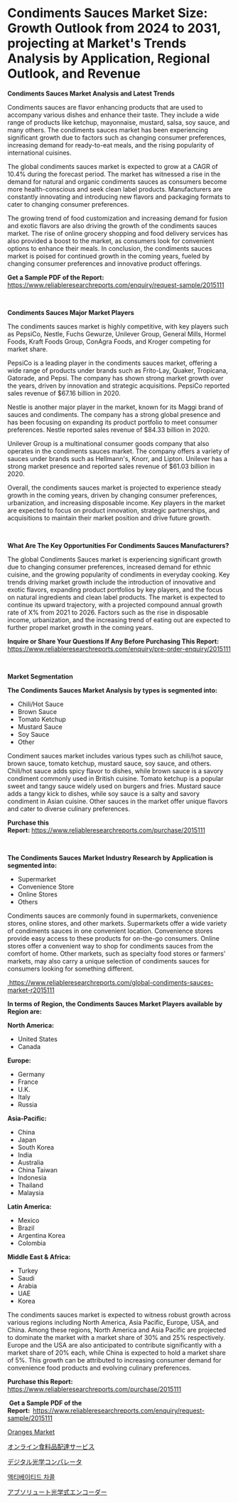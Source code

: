 <p><h1>Condiments Sauces Market Size: Growth Outlook from 2024 to 2031, projecting at Market's Trends Analysis by Application, Regional Outlook, and Revenue</h1></p><p><strong>Condiments Sauces Market Analysis and Latest Trends</strong></p>
<p><p>Condiments sauces are flavor enhancing products that are used to accompany various dishes and enhance their taste. They include a wide range of products like ketchup, mayonnaise, mustard, salsa, soy sauce, and many others. The condiments sauces market has been experiencing significant growth due to factors such as changing consumer preferences, increasing demand for ready-to-eat meals, and the rising popularity of international cuisines. </p><p>The global condiments sauces market is expected to grow at a CAGR of 10.4% during the forecast period. The market has witnessed a rise in the demand for natural and organic condiments sauces as consumers become more health-conscious and seek clean label products. Manufacturers are constantly innovating and introducing new flavors and packaging formats to cater to changing consumer preferences. </p><p>The growing trend of food customization and increasing demand for fusion and exotic flavors are also driving the growth of the condiments sauces market. The rise of online grocery shopping and food delivery services has also provided a boost to the market, as consumers look for convenient options to enhance their meals. In conclusion, the condiments sauces market is poised for continued growth in the coming years, fueled by changing consumer preferences and innovative product offerings.</p></p>
<p><strong>Get a Sample PDF of the Report:&nbsp;</strong> <a href="https://www.reliableresearchreports.com/enquiry/request-sample/2015111">https://www.reliableresearchreports.com/enquiry/request-sample/2015111</a></p>
<p>&nbsp;</p>
<p><strong>Condiments Sauces Major Market Players</strong></p>
<p><p>The condiments sauces market is highly competitive, with key players such as PepsiCo, Nestle, Fuchs Gewurze, Unilever Group, General Mills, Hormel Foods, Kraft Foods Group, ConAgra Foods, and Kroger competing for market share.</p><p>PepsiCo is a leading player in the condiments sauces market, offering a wide range of products under brands such as Frito-Lay, Quaker, Tropicana, Gatorade, and Pepsi. The company has shown strong market growth over the years, driven by innovation and strategic acquisitions. PepsiCo reported sales revenue of $67.16 billion in 2020.</p><p>Nestle is another major player in the market, known for its Maggi brand of sauces and condiments. The company has a strong global presence and has been focusing on expanding its product portfolio to meet consumer preferences. Nestle reported sales revenue of $84.33 billion in 2020.</p><p>Unilever Group is a multinational consumer goods company that also operates in the condiments sauces market. The company offers a variety of sauces under brands such as Hellmann's, Knorr, and Lipton. Unilever has a strong market presence and reported sales revenue of $61.03 billion in 2020.</p><p>Overall, the condiments sauces market is projected to experience steady growth in the coming years, driven by changing consumer preferences, urbanization, and increasing disposable income. Key players in the market are expected to focus on product innovation, strategic partnerships, and acquisitions to maintain their market position and drive future growth.</p></p>
<p>&nbsp;</p>
<p><strong>What Are The Key Opportunities For Condiments Sauces Manufacturers?</strong></p>
<p><p>The global Condiments Sauces market is experiencing significant growth due to changing consumer preferences, increased demand for ethnic cuisine, and the growing popularity of condiments in everyday cooking. Key trends driving market growth include the introduction of innovative and exotic flavors, expanding product portfolios by key players, and the focus on natural ingredients and clean label products. The market is expected to continue its upward trajectory, with a projected compound annual growth rate of X% from 2021 to 2026. Factors such as the rise in disposable income, urbanization, and the increasing trend of eating out are expected to further propel market growth in the coming years.</p></p>
<p><strong>Inquire or Share Your Questions If Any Before Purchasing This Report:</strong> <a href="https://www.reliableresearchreports.com/enquiry/pre-order-enquiry/2015111">https://www.reliableresearchreports.com/enquiry/pre-order-enquiry/2015111</a></p>
<p>&nbsp;</p>
<p><strong>Market Segmentation</strong></p>
<p><strong>The Condiments Sauces Market Analysis by types is segmented into:</strong></p>
<p><ul><li>Chili/Hot Sauce</li><li>Brown Sauce</li><li>Tomato Ketchup</li><li>Mustard Sauce</li><li>Soy Sauce</li><li>Other</li></ul></p>
<p><p>Condiment sauces market includes various types such as chili/hot sauce, brown sauce, tomato ketchup, mustard sauce, soy sauce, and others. Chili/hot sauce adds spicy flavor to dishes, while brown sauce is a savory condiment commonly used in British cuisine. Tomato ketchup is a popular sweet and tangy sauce widely used on burgers and fries. Mustard sauce adds a tangy kick to dishes, while soy sauce is a salty and savory condiment in Asian cuisine. Other sauces in the market offer unique flavors and cater to diverse culinary preferences.</p></p>
<p><strong>Purchase this Report:&nbsp;</strong><a href="https://www.reliableresearchreports.com/purchase/2015111">https://www.reliableresearchreports.com/purchase/2015111</a></p>
<p>&nbsp;</p>
<p><strong>The Condiments Sauces Market Industry Research by Application is segmented into:</strong></p>
<p><ul><li>Supermarket</li><li>Convenience Store</li><li>Online Stores</li><li>Others</li></ul></p>
<p><p>Condiments sauces are commonly found in supermarkets, convenience stores, online stores, and other markets. Supermarkets offer a wide variety of condiments sauces in one convenient location. Convenience stores provide easy access to these products for on-the-go consumers. Online stores offer a convenient way to shop for condiments sauces from the comfort of home. Other markets, such as specialty food stores or farmers' markets, may also carry a unique selection of condiments sauces for consumers looking for something different.</p></p>
<p><a href="https://www.reliableresearchreports.com/global-condiments-sauces-market-r2015111">&nbsp;https://www.reliableresearchreports.com/global-condiments-sauces-market-r2015111</a></p>
<p><strong>In terms of Region, the Condiments Sauces Market Players available by Region are:</strong></p>
<p>
    <p> <strong> North America: </strong>
        <ul>
            <li>United States</li>
            <li>Canada</li>
        </ul>
        </p> 
    <p> <strong> Europe: </strong>
        <ul>
            <li>Germany</li>
            <li>France</li>
            <li>U.K.</li>
            <li>Italy</li>
            <li>Russia</li>
        </ul>
        </p> 
    <p> <strong> Asia-Pacific: </strong>
        <ul>
            <li>China</li>
            <li>Japan</li>
            <li>South Korea</li>
            <li>India</li>
            <li>Australia</li>
            <li>China Taiwan</li>
            <li>Indonesia</li>
            <li>Thailand</li>
            <li>Malaysia</li>
        </ul>
        </p> 
    <p> <strong> Latin America: </strong>
        <ul>
            <li>Mexico</li>
            <li>Brazil</li>
            <li>Argentina Korea</li>
            <li>Colombia</li>
        </ul>
        </p> 
    <p> <strong> Middle East & Africa: </strong>
        <ul>
            <li>Turkey</li>
            <li>Saudi</li>
            <li>Arabia</li>
            <li>UAE</li>
            <li>Korea</li>
        </ul>
    </p>
    </p>
<p><p>The condiments sauces market is expected to witness robust growth across various regions including North America, Asia Pacific, Europe, USA, and China. Among these regions, North America and Asia Pacific are projected to dominate the market with a market share of 30% and 25% respectively. Europe and the USA are also anticipated to contribute significantly with a market share of 20% each, while China is expected to hold a market share of 5%. This growth can be attributed to increasing consumer demand for convenience food products and evolving culinary preferences.</p></p>
<p><strong>Purchase this Report: </strong><a href="https://www.reliableresearchreports.com/purchase/2015111">https://www.reliableresearchreports.com/purchase/2015111</a></p>
<p>&nbsp;<strong>Get a Sample PDF of the Report:&nbsp;&nbsp;</strong><a href="https://www.reliableresearchreports.com/enquiry/request-sample/2015111">https://www.reliableresearchreports.com/enquiry/request-sample/2015111</a></p>
<p><strong></strong></p>
<p><p><a href="https://github.com/sonuprakash1/Market-Research-Report-List-2/blob/main/oranges-market.md">Oranges Market</a></p><p><a href="https://github.com/EmoryYundt1935/Market-Research-Report-List-1/blob/main/839508018649.md">オンライン食料品配達サービス</a></p><p><a href="https://medium.com/@harmonybogan1944/%E3%83%87%E3%82%B8%E3%82%BF%E3%83%AB%E5%85%89%E5%AD%A6%E3%82%B3%E3%83%B3%E3%83%91%E3%83%AC%E3%83%BC%E3%82%BF%E5%B8%82%E5%A0%B4%E3%81%AE%E8%A6%8F%E6%A8%A1-%E5%B8%82%E5%A0%B4%E5%8B%95%E5%90%91%E3%81%A8%E5%B8%82%E5%A0%B4%E4%BA%88%E6%B8%AC-2024%E5%B9%B4%E3%81%8B%E3%82%892031%E5%B9%B4-512c46328ea8">デジタル光学コンパレータ</a></p><p><a href="https://github.com/xvz497517413/Market-Research-Report-List-1/blob/main/968872917347.md">액티베이티드 차콜</a></p><p><a href="https://github.com/mcbeesbxa270/Market-Research-Report-List-1/blob/main/297638418648.md">アブソリュート光学式エンコーダー</a></p></p>